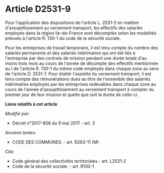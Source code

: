 # Article D2531-9

Pour l'application des dispositions de l'article L. 2531-2 en matière d'assujettissement au versement transport, les
effectifs des salariés employés dans la région Ile-de-France sont décomptés selon les modalités prévues à l'article R. 130-1
du code de la sécurité sociale. 

Pour les entreprises de travail temporaire, il est tenu compte du nombre des salariés permanents et des salariés intérimaires
qui ont été liés à l'entreprise par des contrats de mission pendant une durée totale d'au moins trois mois au cours de
l'année de décompte des effectifs mentionnée au I de l'article R. 130-1 du même code employés dans chaque zone au sens de
l'article D. 2531-7. Pour établir l'assiette du versement transport, il est tenu compte des rémunérations dues au titre de
l'ensemble des salariés intérimaires employés par les entreprises redevables dans chaque zone au cours de l'année
d'assujettissement au versement transport à compter du premier jour de leur mission et quelle que soit la durée de celle-ci.

**Liens relatifs à cet article**

_Modifié par_:

  - Décret n°2017-858 du 9 mai 2017 - art. 3

_Anciens textes_:

  - CODE DES COMMUNES. - art. R263-11 (M)

_Cite_:

  - Code général des collectivités territoriales - art. L2531-2
  - Code de la sécurité sociale. - art. R130-1
